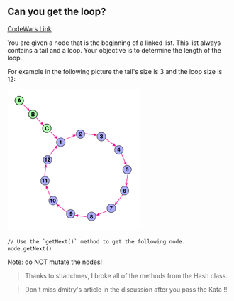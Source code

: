## Can you get the loop?

[CodeWars Link](https://www.codewars.com/kata/52a89c2ea8ddc5547a000863/java)

You are given a node that is the beginning of a linked list. This list always contains a tail and a loop. Your objective is to determine the length of the loop.

For example in the following picture the tail's size is 3 and the loop size is 12:

<img src="node-loop-diagram.svg" width="300" />


```
// Use the `getNext()` method to get the following node.
node.getNext()
```

Note: do NOT mutate the nodes!

> Thanks to shadchnev, I broke all of the methods from the Hash class.

> Don't miss dmitry's article in the discussion after you pass the Kata !! 